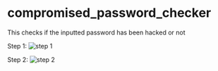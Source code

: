 # compromised_password_checker
This checks if the inputted password has been hacked or not

Step 1:
![step 1](https://user-images.githubusercontent.com/62721390/139567464-c0e76342-fd23-4a91-a67d-bbd909864839.jpg)

Step 2:
![step 2](https://user-images.githubusercontent.com/62721390/139567470-1acc45f4-5630-46f6-99bf-c7cc3f6897d5.jpg)
